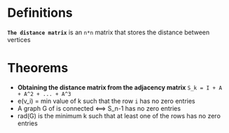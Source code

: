 # Definitions
**`The distance matrix`** is an `n*n` matrix that stores the distance between vertices

# Theorems
- **Obtaining the distance matrix from the adjacency matrix**
`S_k = I + A + A^2 + ... + A^3`
- e(v_i) = min value of k such that the row `i` has no zero entries
- A graph G of is connected <==> S_n-1 has no zero entries
- rad(G) is the minimum k such that at least one of the	rows has no zero entries